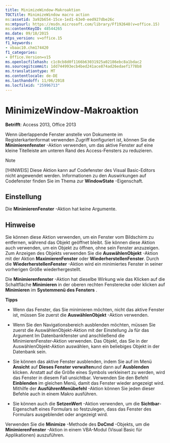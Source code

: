 ```yaml
---
title: MinimizeWindow-Makroaktion
TOCTitle: MinimizeWindow macro action
ms:assetid: 3a92b654-15ce-1ed1-63e0-eed927dbe26c
ms:mtpsurl: https://msdn.microsoft.com/library/Ff192648(v=office.15)
ms:contentKeyID: 48544265
ms.date: 09/18/2015
mtps_version: v=office.15
f1_keywords:
- vbaac10.chm174420
f1_categories:
- Office.Version=v15
ms.openlocfilehash: c1c8cb8d0f1166b63031925a02186ebc8a1bdac2
ms.sourcegitcommit: 1dd744993ecb4bed241ace874ad26edaef1778b8
ms.translationtype: MT
ms.contentlocale: de-DE
ms.lasthandoff: 11/06/2018
ms.locfileid: "25996713"
---
```

# <a name="minimizewindow-macro-action"></a>MinimizeWindow-Makroaktion

**Betrifft**: Access 2013, Office 2013

Wenn überlappende Fenster anstelle von Dokumente im Registerkartenformat verwenden Zugriff konfiguriert ist, können Sie die **Minimierenfenster** -Aktion verwenden, um das aktive Fenster auf eine kleine Titelleiste am unteren Rand des Access-Fensters zu reduzieren.

> [!NOTE]
> [!HINWEIS] Diese Aktion kann auf Codefenster des Visual Basic-Editors nicht angewendet werden. Informationen zu den Auswirkungen auf Codefenster finden Sie im Thema zur **WindowState** -Eigenschaft.

## <a name="setting"></a>Einstellung

Die **MinimierenFenster** -Aktion hat keine Argumente.

## <a name="remarks"></a>Hinweise

Sie können diese Aktion verwenden, um ein Fenster vom Bildschirm zu entfernen, während das Objekt geöffnet bleibt. Sie können diese Aktion auch verwenden, um ein Objekt zu öffnen, ohne sein Fenster anzuzeigen. Zum Anzeigen des Objekts verwenden Sie die **AuswählenObjekt** -Aktion mit der Aktion **MaximierenFenster** oder **WiederherstellenFenster**. Durch die **WiederherstellenFenster** -Aktion wird ein minimiertes Fenster in seiner vorherigen Größe wiederhergestellt.

Die **Minimierenfenster** -Aktion hat dieselbe Wirkung wie das Klicken auf die Schaltfläche **Minimieren** in der oberen rechten Fensterecke oder klicken auf **Minimieren** im **Systemmenü des Fensters** .

**Tipps**

- Wenn das Fenster, das Sie minimieren möchten, nicht das aktive Fenster ist, müssen Sie zuerst die **AuswählenObjekt** -Aktion verwenden.

- Wenn Sie den Navigationsbereich ausblenden möchten, müssen Sie zuerst die AuswählenObjekt-Aktion mit der Einstellung Ja für das Argument Im Datenbankfenster und anschließend die MinimierenFenster-Aktion verwenden. Das Objekt, das Sie in der AuswählenObjekt-Aktion auswählen, kann ein beliebiges Objekt in der Datenbank sein.

- Sie können das aktive Fenster ausblenden, indem Sie auf im Menü **Ansicht** auf **Dieses Fenster verwalten**und dann auf **Ausblenden** klicken. Anstatt auf die Größe eines Symbols verkleinert zu werden, wird das Fenster in diesem Fall unsichtbar. Verwenden Sie den Befehl **Einblenden** im gleichen Menü, damit das Fenster wieder angezeigt wird. Mithilfe der **AusführenMenübefehl** -Aktion können Sie jeden dieser Befehle auch in einem Makro ausführen.

- Sie können auch die **SetzenWert** -Aktion verwenden, um die **Sichtbar**-Eigenschaft eines Formulars so festzulegen, dass das Fenster des Formulars ausgeblendet oder angezeigt wird.

Verwenden Sie die **Minimize** -Methode des **DoCmd** -Objekts, um die **MinimierenFenster** -Aktion in einem VBA-Modul (Visual Basic für Applikationen) auszuführen.


